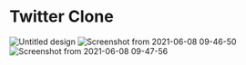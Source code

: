# Twitter Clone
![Untitled design](https://user-images.githubusercontent.com/63921263/121127037-cdbe5180-c846-11eb-8554-97fc4de11f78.png)
![Screenshot from 2021-06-08 09-46-50](https://user-images.githubusercontent.com/63921263/121127067-d9aa1380-c846-11eb-8366-15ed2f1000d7.png)
![Screenshot from 2021-06-08 09-47-56](https://user-images.githubusercontent.com/63921263/121127087-df9ff480-c846-11eb-9d62-8f5c197a7c7e.png)
